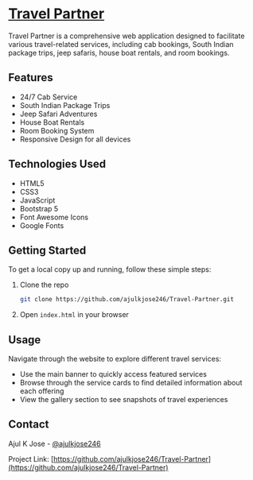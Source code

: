# [Travel Partner](https://ajulkjose246.github.io/Travel-Partner/)


Travel Partner is a comprehensive web application designed to facilitate various travel-related services, including cab bookings, South Indian package trips, jeep safaris, house boat rentals, and room bookings.

## Features

- 24/7 Cab Service
- South Indian Package Trips
- Jeep Safari Adventures
- House Boat Rentals
- Room Booking System
- Responsive Design for all devices

## Technologies Used

- HTML5
- CSS3
- JavaScript
- Bootstrap 5
- Font Awesome Icons
- Google Fonts

## Getting Started

To get a local copy up and running, follow these simple steps:

1. Clone the repo
   ```sh
   git clone https://github.com/ajulkjose246/Travel-Partner.git
   ```
2. Open `index.html` in your browser

## Usage

Navigate through the website to explore different travel services:

- Use the main banner to quickly access featured services
- Browse through the service cards to find detailed information about each offering
- View the gallery section to see snapshots of travel experiences
  
## Contact

Ajul K Jose - [@ajulkjose246](https://github.com/ajulkjose246)

Project Link: [https://github.com/ajulkjose246/Travel-Partner](https://github.com/ajulkjose246/Travel-Partner)
